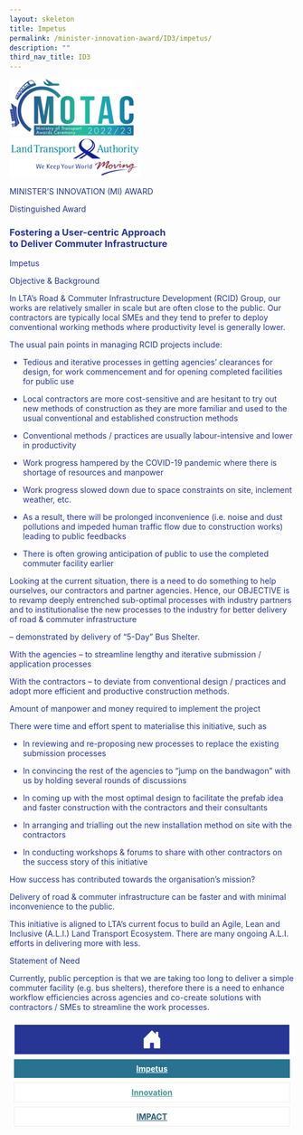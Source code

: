 ```yaml
---
layout: skeleton
title: Impetus
permalink: /minister-innovation-award/ID3/impetus/
description: ""
third_nav_title: ID3
---
```

<style type="text/css">
  .text-pri {
    color: #273592;
  }

  .nav-tabs {
    border-bottom: none !important;
    overflow: hidden !important;
  }

  .nav-link {
    margin: 8px !important;
    border-radius: 0px !important;
    font-weight: 700 !important;
    padding: 0.5rem 2.8rem !important;
  }

  .link-home {
    border: 1px solid #eee !important;
    color: #fff !important;
    background: rgb(39, 54, 149) !important;
    display: flex;
    justify-content: center;
    align-items: center;
  }

  .link-project {
    border: 1px solid #eee !important;
    color: rgb(83, 114, 122) !important;
    background-color: #fff !important;
    display: flex;
    justify-content: center;
    align-items: center;
  }

  .link-project.active {
    border: none !important;
    color: #fff !important;
    background: rgb(41, 115, 144) !important;
  }

  .link-solution {
    border: 1px solid #eee !important;
    color: rgb(69, 148, 145) !important;
    background-color: #fff !important;
    display: flex;
    justify-content: center;
    align-items: center;
  }

  .link-solution.active {
    border: none !important;
    color: #fff !important;
    background: rgb(34, 155, 189) !important;
  }

  .link-impact {
    border: 1px solid #eee !important;
    color: rgb(41, 95, 120) !important;
    background-color: #fff !important;
    display: flex;
    justify-content: center;
    align-items: center;
  }

  .link-impact.active {
    border: none !important;
    color: #fff !important;
    background: rgb(10, 91, 142) !important;
  }
</style>
<div class="container py-5 card-bg text-pri my-5">
  <div class="row">
    <div class="col-sm-12 pt-4 pb-3 text-center">
      <img src="/images/Logos/MOTAC_header.png" alt="motac logo" class="img-fluid" />
    </div>
  </div>
  <div class="row border border-4 border-info">
    <div class="col-sm-4 py-3 text-center d-flex flex-column align-items-center justify-content-center">
      <img src="/images/Logos/LTA.png" class="img-fluid" alt="LTA.png" />
    </div>
    <div class="col-sm-8 py-3 text-center bg-primary d-flex justify-content-center flex-column aligin-items-center">
      <p class="mb-1 text-light font-weight-bold raleway-font"> MINISTER’S INNOVATION (MI) AWARD </p>
      <p class="mb-0 distinguished-award">Distinguished Award</p>
    </div>
  </div>
  <div class="row">
    <div class="col-12 py-3">
      <h3 class="text-center font-weight-bold"> Fostering a User-centric Approach <br /> to Deliver Commuter Infrastructure </h3>
    </div>
    <div class="col-sm-12 text-center py-2 my-2 bg-heading">
      <p class="mb-0 h3 font-weight-bold text-uppercase text-light"> Impetus </p>
    </div>
    <div class="col-sm-12">
      <div class="row">
        <div class="col-sm-12 py-2">
          <p class="text-pri text-decoration-underline font-weight-bold"> Objective & Background </p>
          <p class="text-pri"> In LTA’s Road & Commuter Infrastructure Development (RCID) Group, our works are relatively smaller in scale but are often close to the public. Our contractors are typically local SMEs and they tend to prefer to deploy conventional working methods where productivity level is generally lower. </p>
          <p class="text-pri"> The usual pain points in managing RCID projects include: </p>
          <ul class="text-pri">
            <li>
              <p>
                <span class="font-weight-bold">Tedious and iterative processes</span> in getting agencies’ clearances for design, for work commencement and for opening completed facilities for public use
              </p>
            </li>
            <li>
              <p> Local contractors are <span class="font-weight-bold">more cost-sensitive</span> and are <span class="font-weight-bold">hesitant</span> to try out new methods of construction as they are more familiar and used to the usual conventional and established construction methods </p>
            </li>
            <li>
              <p>
                <span class="font-weight-bold">Conventional methods</span> / practices are usually <span class="font-weight-bold">labour-intensive and lower in productivity</span>
              </p>
            </li>
            <li>
              <p> Work progress hampered by the COVID-19 pandemic where there is <span class="font-weight-bold">shortage of resources and manpower</span>
              </p>
            </li>
            <li>
              <p> Work progress slowed down <span class="font-weight-bold">due to space constraints on site, inclement weather</span>, etc. </p>
            </li>
            <li>
              <p> As a result, there will <span class="font-weight-bold">be prolonged inconvenience</span> (i.e. noise and dust pollutions and impeded human traffic flow due to construction works) leading to <span class="font-weight-bold">public feedbacks</span>
              </p>
            </li>
            <li>
              <p> There is often <span class="font-weight-bold">growing anticipation of public</span> to use the completed commuter facility earlier </p>
            </li>
          </ul>
          <p class="text-pri"> Looking at the current situation, there is a need to do something to help ourselves, our contractors and partner agencies. Hence, our <span class="font-weight-bold">OBJECTIVE</span> is to revamp deeply entrenched sub-optimal processes with industry partners and to institutionalise the new processes to the industry for better delivery of road & commuter infrastructure </p>
          <p class="text-pri"> – <span class="font-weight-bold font-italic">demonstrated by delivery of “5-Day” Bus Shelter.</span>
          </p>
          <p class="text-pri"> With the agencies – to streamline lengthy and iterative submission / application processes </p>
          <p class="text-pri"> With the contractors – to deviate from conventional design / practices and adopt more efficient and productive construction methods. </p>
        </div>
        <div class="col-sm-12 py-2">
          <p class="text-pri text-decoration-underline font-weight-bold"> Amount of manpower and money required to implement the project </p>
          <p class="text-pri"> There were time and effort spent to materialise this initiative, such as </p>
          <ul class="text-pri">
            <li>
              <p> In reviewing and re-proposing new processes to replace the existing submission processes </p>
            </li>
            <li>
              <p> In convincing the rest of the agencies to “jump on the bandwagon” with us by holding several rounds of discussions </p>
            </li>
            <li>
              <p> In coming up with the most optimal design to facilitate the prefab idea and faster construction with the contractors and their consultants </p>
            </li>
            <li>
              <p> In arranging and trialling out the new installation method on site with the contractors </p>
            </li>
            <li>
              <p> In conducting workshops & forums to share with other contractors on the success story of this initiative </p>
            </li>
          </ul>
        </div>
        <div class="col-sm-12 py-2">
          <p class="text-pri text-decoration-underline font-weight-bold"> How success has contributed towards the organisation’s mission? </p>
          <p class="text-pri"> Delivery of road & commuter infrastructure can be faster and with minimal inconvenience to the public. </p>
          <p class="text-pri"> This initiative is aligned to LTA’s current focus to build an Agile, Lean and Inclusive (A.L.I.) Land Transport Ecosystem. There are many ongoing A.L.I. efforts in delivering more with less. </p>
        </div>
      </div>
    </div>
  </div>
  <div class="row">
    <div class="col-sm-12 text-center py-2 my-2 bg-heading">
      <p class="mb-0 h3 font-weight-bold text-light text-uppercase"> Statement of Need </p>
    </div>
    <div class="col-sm-12 py-2">
      <p class="mb-0 font-weight-bold text-pri"> Currently, public perception is that we are taking too long to deliver a simple commuter facility (e.g. bus shelters), therefore there is a need to enhance workflow efficiencies across agencies and co-create solutions with contractors / SMEs to streamline the work processes. </p>
    </div>
  </div>
  <nav>
    <div class="nav nav-tabs nav-fill" id="nav-tab" role="tablist">
      <a class="nav-link text-uppercase link-home text-decoration-none" id="nav-home-tab" href="/minister-innovation-award/ID3/home/">
        <svg xmlns="http://www.w3.org/2000/svg" width="36" height="36" fill="currentColor" class="bi bi-house-door-fill" viewBox="0 0 16 16">
          <path d="M6.5 14.5v-3.505c0-.245.25-.495.5-.495h2c.25 0 .5.25.5.5v3.5a.5.5 0 0 0 .5.5h4a.5.5 0 0 0 .5-.5v-7a.5.5 0 0 0-.146-.354L13 5.793V2.5a.5.5 0 0 0-.5-.5h-1a.5.5 0 0 0-.5.5v1.293L8.354 1.146a.5.5 0 0 0-.708 0l-6 6A.5.5 0 0 0 1.5 7.5v7a.5.5 0 0 0 .5.5h4a.5.5 0 0 0 .5-.5Z" />
        </svg>
      </a>
      <a class="nav-link active link-project text-decoration-none" id="nav-project-tab" href="/minister-innovation-award/ID3/impetus/"> Impetus </a>
      <a class="nav-link link-solution text-decoration-none" id="nav-solution-tab" href="/minister-innovation-award/ID3/innovation/"> Innovation</a>
      <a class="nav-link link-impact text-decoration-none" id="nav-impact-tab" href="/minister-innovation-award/ID3/impact/"> IMPACT​</a>
    </div>
  </nav>
</div>